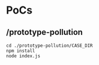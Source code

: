 # PoCs

## /prototype-pollution

```shell
cd ./prototype-pollution/CASE_DIR
npm install
node index.js
```